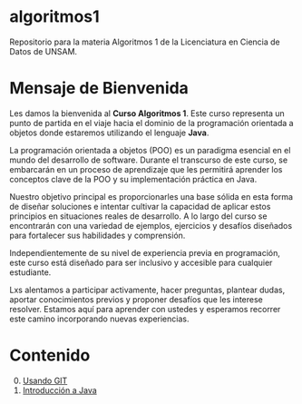 # algoritmos1
Repositorio para la materia Algoritmos 1 de la Licenciatura en Ciencia de Datos de UNSAM.

# Mensaje de Bienvenida

Les damos la bienvenida al **Curso Algoritmos 1**. Este curso representa un punto de partida en el viaje hacia el dominio de la programación orientada a objetos donde estaremos utilizando el lenguaje **Java**.

La programación orientada a objetos (POO) es un paradigma esencial en el mundo del desarrollo de software. Durante el transcurso de este curso, se embarcarán en un proceso de aprendizaje que les permitirá aprender los conceptos clave de la POO y su implementación práctica en Java.

Nuestro objetivo principal es proporcionarles una base sólida en esta forma de diseñar soluciones e intentar cultivar la capacidad de aplicar estos principios en situaciones reales de desarrollo. A lo largo del curso se encontrarán con una variedad de ejemplos, ejercicios y desafíos diseñados para fortalecer sus habilidades y comprensión.

Independientemente de su nivel de experiencia previa en programación, este curso está diseñado para ser inclusivo y accesible para cualquier estudiante.

Lxs alentamos a participar activamente, hacer preguntas, plantear dudas, aportar conocimientos previos y proponer desafíos que les interese resolver. Estamos aquí para aprender con ustedes y esperamos recorrer este camino incorporando nuevas experiencias.

# Contenido

0. [Usando GIT](00_usando_git/README.md)
1. [Introducción a Java](01_introduccion/README.md)